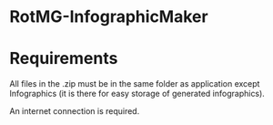 # RotMG-InfographicMaker

# Requirements
All files in the .zip must be in the same folder as application except Infographics (it is there for easy storage of generated infographics).

An internet connection is required.
